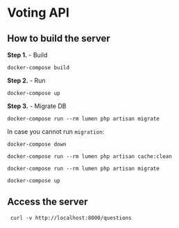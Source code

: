 # Voting API

## How to build the server

**Step 1.** - Build

```docker-compose build```

**Step 2.** - Run

```docker-compose up```

**Step 3.** - Migrate DB

```docker-compose run --rm lumen php artisan migrate```

In case you cannot run ```migration```:

```docker-compose down```

```docker-compose run --rm lumen php artisan cache:clean```

```docker-compose run --rm lumen php artisan migrate```

```docker-compose up```

## Access the server
``` curl -v http://localhost:8000/questions```
